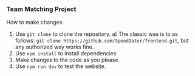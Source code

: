 ### Team Matching Project

How to make changes: 

1) Use ``git clone`` to clone the repository.
a) The classic was is to as follows: ``git clone https://github.com/SpeedDater/frontend.git``, but any authorized way works fine. 
3) Use ``npm install`` to install dependencies. 
4) Make changes to the code as you please. 
5) Use ``npm run dev`` to test the website.
